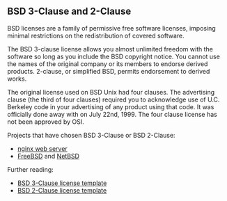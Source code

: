 BSD 3-Clause and 2-Clause
-------------------------

BSD licenses are a family of permissive free software licenses, imposing minimal restrictions on the redistribution of covered software. 

The BSD 3-clause license allows you almost unlimited freedom with the software so long as you include the BSD copyright notice. You cannot use the names of the original company or its members to endorse derived products. 2-clause, or simplified BSD, permits endorsement to derived works.

The original license used on BSD Unix had four clauses. The advertising clause (the third of four clauses) required you to acknowledge use of U.C. Berkeley code in your advertising of any product using that code. It was officially done away with on July 22nd, 1999. The four clause license has not been approved by OSI. 

Projects that have chosen BSD 3-Clause or BSD 2-Clause:

* [nginx web server](http://nginx.org/ "nginx")
* [FreeBSD](http://www.freebsd.org/ "FreeBSD") and [NetBSD](http://www.netbsd.org/)

Further reading:

* [BSD 3-Clause license template](http://opensource.org/licenses/BSD-3-Clause "BSD 3-Clause license")
* [BSD 2-Clause license template](http://opensource.org/licenses/BSD-2-Clause "BSD 2-Clause license")